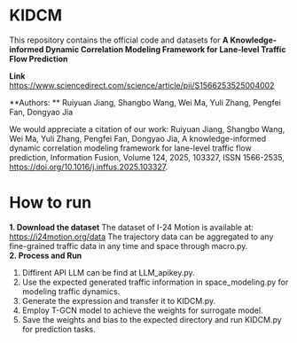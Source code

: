 # KIDCM
This repository contains the official code and datasets for **A Knowledge-informed Dynamic Correlation Modeling Framework for Lane-level Traffic Flow Prediction** 


**Link** https://www.sciencedirect.com/science/article/pii/S1566253525004002

**Authors: ** Ruiyuan Jiang, Shangbo Wang, Wei Ma, Yuli Zhang, Pengfei Fan, Dongyao Jia 


We would appreciate a citation of our work: Ruiyuan Jiang, Shangbo Wang, Wei Ma, Yuli Zhang, Pengfei Fan, Dongyao Jia, A knowledge-informed dynamic correlation modeling framework for lane-level traffic flow prediction, Information Fusion, Volume 124, 2025, 103327, ISSN 1566-2535, https://doi.org/10.1016/j.inffus.2025.103327.


# How to run
**1. Download the dataset**
The dataset of I-24 Motion is available at: https://i24motion.org/data
The trajectory data can be aggregated to any fine-grained traffic data in any time and space through macro.py.  
**2. Process and Run**
1. Diffirent API LLM can be find at LLM_apikey.py.
2. Use the expected generated traffic information in space_modeling.py for modeling traffic dynamics.
3. Generate the expression and transfer it to KIDCM.py.
4. Employ T-GCN model to achieve the weights for surrogate model.
5. Save the weights and bias to the expected directory and run KIDCM.py for prediction tasks.

